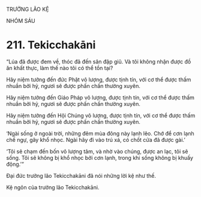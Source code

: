 TRƯỞNG LÃO KỆ

NHÓM SÁU

# 211. Tekicchakāni

“Lúa đã được đem về, thóc đã đến sân đập giũ. Và tôi không nhận được đồ ăn khất thực, làm thế nào tôi có thể tồn tại?

Hãy niệm tưởng đến đức Phật vô lượng, được tịnh tín, với cơ thể được thấm nhuần bởi hỷ, ngươi sẽ được phấn chấn thường xuyên.

Hãy niệm tưởng đến Giáo Pháp vô lượng, được tịnh tín, với cơ thể được thấm nhuần bởi hỷ, ngươi sẽ được phấn chấn thường xuyên.

Hãy niệm tưởng đến Hội Chúng vô lượng, được tịnh tín, với cơ thể được thấm nhuần bởi hỷ, ngươi sẽ được phấn chấn thường xuyên.

‘Ngài sống ở ngoài trời, những đêm mùa đông này lạnh lẽo. Chớ để cơn lạnh chế ngự, gây khổ nhọc. Ngài hãy đi vào trú xá, có chốt cửa đã được gài.’

‘Tôi sẽ chạm đến bốn vô lượng tâm, và nhờ vào chúng, được an lạc, tôi sẽ sống. Tôi sẽ không bị khổ nhọc bởi cơn lạnh, trong khi sống không bị khuấy động.’”

Đại đức trưởng lão Tekicchakāni đã nói những lời kệ như thế.

Kệ ngôn của trưởng lão Tekicchakāni.
